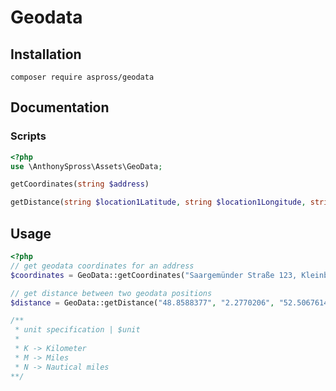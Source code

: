 # Geodata

## Installation

`composer require aspross/geodata`

## Documentation

### Scripts

```php
<?php
use \AnthonySpross\Assets\GeoData; 

getCoordinates(string $address)

getDistance(string $location1Latitude, string $location1Longitude, string $location2Latitude, string $location2Longitude, string $unit = 'K')

``` 

## Usage

```php
<?php
// get geodata coordinates for an address
$coordinates = GeoData::getCoordinates("Saargemünder Straße 123, Kleinblittersdorf");

// get distance between two geodata positions
$distance = GeoData::getDistance("48.8588377", "2.2770206", "52.5067614", "13.2846508", "K");

/**
 * unit specification | $unit
 * 
 * K -> Kilometer
 * M -> Miles
 * N -> Nautical miles
**/
```
